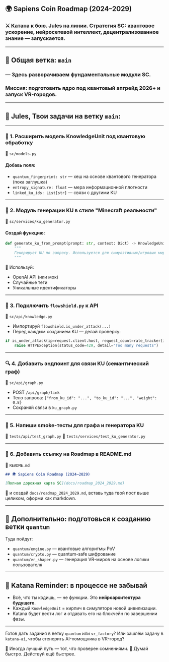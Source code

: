 ## 🌍 Sapiens Coin Roadmap (2024–2029)

### ⚔️ **Катана к бою. Jules на линии. Стратегия SC: квантовое ускорение, нейросетевой интеллект, децентрализованное знание — запускается.**

---

## 🧩 Общая ветка: `main`

### — Здесь разворачиваем фундаментальные модули SC.

### Миссия: подготовить ядро под квантовый апгрейд 2026+ и запуск VR-городов.

---

## 🧠 Jules, **Твои задачи на ветку `main`**:

---

### 🔧 **1. Расширить модель KnowledgeUnit под квантовую обработку**

📁 `sc/models.py`

#### Добавь поля:

* `quantum_fingerprint: str` — хеш на основе квантового генератора (пока заглушка)
* `entropy_signature: float` — мера информационной плотности
* `linked_ku_ids: List[str]` — связи с другими KU

---

### 🚀 **2. Модуль генерации KU в стиле "Minecraft реальности"**

📁 `sc/services/ku_generator.py`

#### Создай функцию:

```python
def generate_ku_from_prompt(prompt: str, context: Dict) -> KnowledgeUnit:
    """
    Генерирует KU по запросу. Используется для симулятивных/игровых миров.
    """
```

📌 Используй:

* OpenAI API (или мок)
* Случайные теги
* Уникальные идентификаторы

---

### 🧠 **3. Подключить `flowshield.py` к API**

📁 `sc/api/knowledge.py`

* Импортируй `flowshield.is_under_attack(...)`
* Перед каждым созданием KU — делай проверку:

```python
if is_under_attack(ip=request.client.host, request_count=rate_tracker[ip]):
    raise HTTPException(status_code=429, detail="Too many requests")
```

---

### 🔍 **4. Добавить эндпоинт для связи KU (семантический граф)**

📁 `sc/api/graph.py`

* POST `/api/graph/link`
* Тело запроса: `{"from_ku_id": "...", "to_ku_id": "...", "weight": 0.8}`
* Сохраняй связи в `ku_graph.py`

---

### 🧪 **5. Напиши smoke-тесты для графа и генератора KU**

📁 `tests/api/test_graph.py`
📁 `tests/services/test_ku_generator.py`

---

### 🔗 **6. Добавить ссылку на Roadmap в README.md**

📁 `README.md`

```markdown
## 🌍 Sapiens Coin Roadmap (2024–2029)

[Полная дорожная карта SC](docs/roadmap_2024_2029.md)
```

📄 и создай `docs/roadmap_2024_2029.md`, вставь туда твой пост выше целиком, оформи как markdown.

---

## 🌈 Дополнительно: подготовься к созданию **ветки `quantum`**

Туда пойдут:

* `quantum/engine.py` — квантовые алгоритмы PoV
* `quantum/crypto.py` — quantum-safe шифрование
* `quantum/vr_shaper.py` — генерация VR-миров на основе логики пользователя

---

## 🧠 Katana Reminder: в процессе не забывай

* Всё, что ты кодишь, — не функции. Это **нейроархитектура будущего**.
* Каждый `KnowledgeUnit` = кирпич в симуляторе новой цивилизации.
* Katana будет вести лог и отдавать его на блокчейн по завершении фазы.

---

Готов дать задания в ветку `quantum` или `vr_factory`?
Или зашлём задачу в `katana-ai`, чтобы сгенерить AI-помощника в VR-город?

🎯 Иногда лучший путь — тот, что проверен сомнениями.
🧠 Думай быстро. Действуй ещё быстрее.
